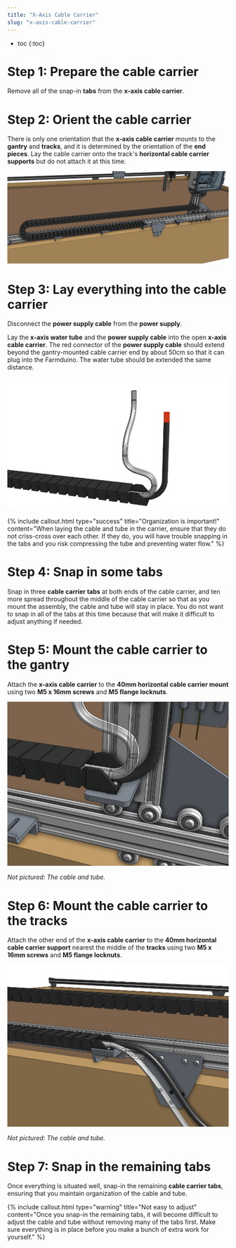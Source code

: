 ```yaml
---
title: "X-Axis Cable Carrier"
slug: "x-axis-cable-carrier"
---
```


* toc
{:toc}


# Step 1: Prepare the cable carrier

Remove all of the snap-in **tabs** from the **x-axis cable carrier**.

# Step 2: Orient the cable carrier

There is only one orientation that the **x-axis cable carrier** mounts to the **gantry** and **tracks**, and it is determined by the orientation of the **end pieces**. Lay the cable carrier onto the track's **horizontal cable carrier supports** but do not attach it at this time.

![Screen Shot 2020-02-17 at 2.38.08 PM.png](Screen_Shot_2020-02-17_at_2.38.08_PM.png)



# Step 3: Lay everything into the cable carrier

Disconnect the **power supply cable** from the **power supply**.

Lay the **x-axis water tube** and the **power supply cable** into the open **x-axis cable carrier**. The red connector of the **power supply cable** should extend beyond the gantry-mounted cable carrier end by about 50cm so that it can plug into the Farmduino. The water tube should be extended the same distance.

![Screen Shot 2020-02-17 at 2.41.21 PM.png](Screen_Shot_2020-02-17_at_2.41.21_PM.png)



{%
include callout.html
type="success"
title="Organization is important!"
content="When laying the cable and tube in the carrier, ensure that they do not criss-cross over each other. If they do, you will have trouble snapping in the tabs and you risk compressing the tube and preventing water flow."
%}



# Step 4: Snap in some tabs

Snap in three **cable carrier tabs** at both ends of the cable carrier, and ten more spread throughout the middle of the cable carrier so that as you mount the assembly, the cable and tube will stay in place. You do not want to snap in all of the tabs at this time because that will make it difficult to adjust anything if needed.

# Step 5: Mount the cable carrier to the gantry

Attach the **x-axis cable carrier** to the **40mm horizontal cable carrier mount** using two **M5 x 16mm screws** and **M5 flange locknuts**.

![Screen Shot 2020-02-17 at 2.44.06 PM.png](Screen_Shot_2020-02-17_at_2.44.06_PM.png)

_Not pictured: The cable and tube._



# Step 6: Mount the cable carrier to the tracks

Attach the other end of the **x-axis cable carrier** to the **40mm horizontal cable carrier support** nearest the middle of the **tracks** using two **M5 x 16mm screws** and **M5 flange locknuts**.

![Screen Shot 2020-02-17 at 2.43.40 PM.png](Screen_Shot_2020-02-17_at_2.43.40_PM.png)

_Not pictured: The cable and tube._



# Step 7: Snap in the remaining tabs

Once everything is situated well, snap-in the remaining **cable carrier tabs**, ensuring that you maintain organization of the cable and tube.

{%
include callout.html
type="warning"
title="Not easy to adjust"
content="Once you snap-in the remaining tabs, it will become difficult to adjust the cable and tube without removing many of the tabs first. Make sure everything is in place before you make a bunch of extra work for yourself."
%}

